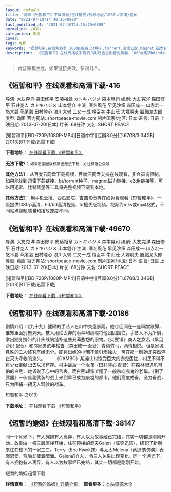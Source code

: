 ```yaml
---
layout: default
title: '电影《短暂和平》下载资源/在线播放/视频地址/1080p/高清/蓝光'
date: "2021-07-10T14:40:15+0800"
last_modified_at: "2021-07-10T14:40:15+0800"
permalink: /416/
categories: 电影
cover:
tags: 电影
keywords: '短暂和平,在线免费看,1080p高清,bt种子,torrent,百度云盘,magnet,磁力链,迅雷下载资源'
description: '《短暂和平》在线云播放手机西瓜影院吉吉影音免费看，1080p高清bd/hd未删减完整版和tc抢先枪版，mkv/mp4格式，附带bt/torrent种子、magnet/磁力链、百度云盘、网盘资源迅雷下载链接'
---
```


>内容采集生成，如果链接失效，多试几个。


## 《短暂和平》在线观看和高清下载-416

导演: 大友克洋 森田修平 安藤裕章 カトキハジメ 森本晃司 编剧: 大友克洋 森田修平 石井克人 カトキハジメ 山本健介 主演: 春名風花 早见沙织 森田成一 山寺宏一 悠木碧 草尾毅 田村睦心 浪川大辅 二又一成 檀臣幸 牛山茂 大塚明夫 置鲇龙太郎 类型: 动画 官方网站: shortpeace-movie.com 制片国家/地区: 日本 语言: 日语 上映日期: 2013-07-20(日本) 片长: 68分钟 又名: SHORT PEACE


[短暂和平][BD-720P/1080P-MP4][日语中字][豆瓣8.0分][1.67GB/3.34GB][2013][BT下载/迅雷下载]

**下载地址**： [在线观看下载 《短暂和平》](https://www.btdx8.com/torrent/short_peace_2013.html) 


**无法下载?**：`如果迅雷因版权原因无法下载，关注微信公众号 `

**其他方法1**：从百度云网盘下载视频，百度云网盘支持在线观看，非会员有限制，如果能找到迅雷下载链接、bt/torrent种子、magnet磁力链接、e2dk链接等，可以用迅雷、比特彗星等工具将完整视频下载到本地。

**其他方法2**：用手机云播、西瓜影院、吉吉影音等在线免费观看《短暂和平》，一般提供1080p高清、hd/bd高清视频、tc抢先版视频，视频为mkv或mp4格式，不同站点视频质量和播放速度不同。


## 《短暂和平》在线观看和高清下载-49670

导演: 大友克洋 森田修平 安藤裕章 カトキハジメ 森本晃司 编剧: 大友克洋 森田修平 石井克人 カトキハジメ 山本健介 主演: 春名風花 早见沙织 森田成一 山寺宏一 悠木碧 草尾毅 田村睦心 浪川大辅 二又一成 檀臣幸 牛山茂 大塚明夫 置鲇龙太郎 类型: 动画 官方网站: shortpeace-movie.com 制片国家/地区: 日本 语言: 日语 上映日期: 2013-07-20(日本) 片长: 68分钟 又名: SHORT PEACE


[短暂和平][BD-720P/1080P-MP4][日语中字][豆瓣8.0分][1.67GB/3.34GB][2013][BT下载/迅雷下载]

**下载地址**： [在线观看下载 《短暂和平》](https://www.btdx8.com/torrent/short_peace_2013.html) 


## 《短暂和平》在线观看和高清下载-20186

剧情介绍：《九十九》健硕的手艺人在山中突逢暴雨，他仓促间在一座祠堂歇脚，谁知里面别有洞天。被人用烂丢弃的雨伞和绸缎将他团团围住，手艺人不为所惧，拿出随身携带的针头线脑缝补这些充满悲怨的旧物。《火要镇》商人之女若（早见沙织 配音）和邻家男孩年松吉（森田成一 配音）青梅竹马，两情相悦。但是家境悬殊的二人终究有缘无分。即将出嫁的小若不慎引燃烛火，可在那一刻她却突然停止灭火呼救的念头。  　　《GAMBO》某座山村饱受巨大的赤鬼困扰，村民不得不将少女奉献出去以求苟存。村中最后一个女孩（田村睦心 配音）在森林里遇见可怕的白熊，她诉说了心中的苦衷，而白熊却像听懂了一般杀向赤鬼的老巢。《别了武器》一伙全副武装的战士来到早已成为废墟的都市，他们高度戒备，全力备战，只为围捕一辆无人驾驶的战车。


短暂和平 (2013)

**下载地址**： [在线观看下载 《短暂和平》](https://www.btbtdy.me/btdy/dy1970.html) 


## 《短暂的婚姻》在线观看和高清下载-38147

同一个月光下，有人拥抱有人离异，有人以为故事经已完结，其实一切都是刚刚开始。故事由一幢三层唐楼开始，住在顶楼的鳏夫Galen（陈奕迅饰），结识了新搬来住在楼下的一家三口。Terry（Eric Kwok饰）与太太Melena（蔡思韵饰演）表面恩爱，背后却藏着暗涌。Galen的介入，令三人关系出现变化。同一个月光下，有人拥抱有人离异，有人以为故事经已完结，其实一切都是刚刚开始。


短暂的婚姻迅雷下载

**详情查看**： [《短暂的婚姻》详情介绍](/movie/38147/)， **查看更多**：[本站资源大全](/movie/t/all/)

